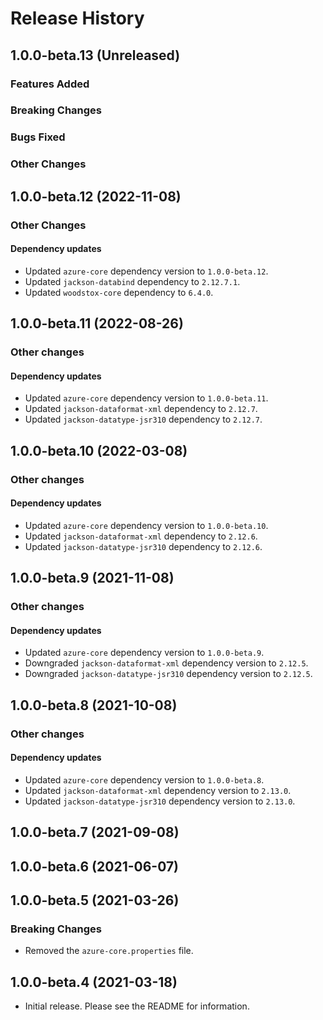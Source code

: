 # Release History

## 1.0.0-beta.13 (Unreleased)

### Features Added

### Breaking Changes

### Bugs Fixed

### Other Changes

## 1.0.0-beta.12 (2022-11-08)

### Other Changes

#### Dependency updates
- Updated `azure-core` dependency version to `1.0.0-beta.12`.
- Updated `jackson-databind` dependency to `2.12.7.1`.
- Updated `woodstox-core` dependency to `6.4.0`.

## 1.0.0-beta.11 (2022-08-26)

### Other changes

#### Dependency updates
- Updated `azure-core` dependency version to `1.0.0-beta.11`.
- Updated `jackson-dataformat-xml` dependency to `2.12.7`.
- Updated `jackson-datatype-jsr310` dependency to `2.12.7`.

## 1.0.0-beta.10 (2022-03-08)

### Other changes

#### Dependency updates
- Updated `azure-core` dependency version to `1.0.0-beta.10`.
- Updated `jackson-dataformat-xml` dependency to `2.12.6`.
- Updated `jackson-datatype-jsr310` dependency to `2.12.6`.

## 1.0.0-beta.9 (2021-11-08)

### Other changes

#### Dependency updates
- Updated `azure-core` dependency version to `1.0.0-beta.9`.
- Downgraded `jackson-dataformat-xml` dependency version to `2.12.5`.
- Downgraded `jackson-datatype-jsr310` dependency version to `2.12.5`.

## 1.0.0-beta.8 (2021-10-08)

### Other changes

#### Dependency updates
- Updated `azure-core` dependency version to `1.0.0-beta.8`.
- Updated `jackson-dataformat-xml` dependency version to `2.13.0`.
- Updated `jackson-datatype-jsr310` dependency version to `2.13.0`.

## 1.0.0-beta.7 (2021-09-08)

## 1.0.0-beta.6 (2021-06-07)

## 1.0.0-beta.5 (2021-03-26)

### Breaking Changes

- Removed the `azure-core.properties` file.

## 1.0.0-beta.4 (2021-03-18)

- Initial release. Please see the README for information.